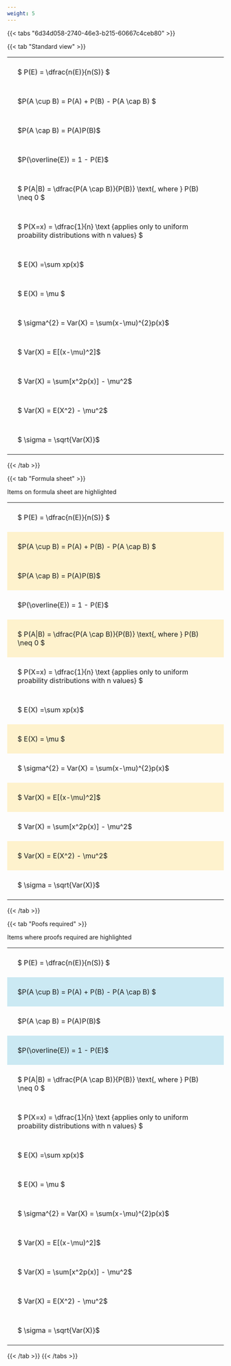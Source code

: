 ```yaml
---
weight: 5
---
```


{{< tabs "6d34d058-2740-46e3-b215-60667c4ceb80" >}}

{{< tab "Standard view" >}}

<style type="text/css">
#T_9ef54 th.col_heading {
  text-align: left;
  font-size: 1em;
}
#T_9ef54 td {
  text-align: left;
  font-size: 1em;
  padding: 1.5em;
}
</style>
<table id="T_9ef54">
  <thead>
  </thead>
  <tbody>
    <tr>
      <td id="T_9ef54_row0_col0" class="data row0 col0" >$ P(E) = \dfrac{n(E)}{n(S)} $</td>
    </tr>
    <tr>
      <td id="T_9ef54_row1_col0" class="data row1 col0" >$P(A \cup B) = P(A) + P(B) - P(A \cap B) $</td>
    </tr>
    <tr>
      <td id="T_9ef54_row2_col0" class="data row2 col0" >$P(A \cap B)  = P(A)P(B)$</td>
    </tr>
    <tr>
      <td id="T_9ef54_row3_col0" class="data row3 col0" >$P(\overline{E}) = 1 - P(E)$</td>
    </tr>
    <tr>
      <td id="T_9ef54_row4_col0" class="data row4 col0" >$ P(A|B) = \dfrac{P(A \cap B)}{P(B)} \text{, where } P(B) \neq 0 $</td>
    </tr>
    <tr>
      <td id="T_9ef54_row5_col0" class="data row5 col0" >$ P(X=x) =  \dfrac{1}{n} 
\text {applies only to uniform proability distributions with n values} $</td>
    </tr>
    <tr>
      <td id="T_9ef54_row6_col0" class="data row6 col0" >$ E(X) =\sum xp(x)$</td>
    </tr>
    <tr>
      <td id="T_9ef54_row7_col0" class="data row7 col0" >$ E(X) = \mu $</td>
    </tr>
    <tr>
      <td id="T_9ef54_row8_col0" class="data row8 col0" >$ \sigma^{2} = Var(X) = \sum(x-\mu)^{2}p(x)$</td>
    </tr>
    <tr>
      <td id="T_9ef54_row9_col0" class="data row9 col0" >$ Var(X) = E[(x-\mu)^2]$</td>
    </tr>
    <tr>
      <td id="T_9ef54_row10_col0" class="data row10 col0" >$ Var(X) = \sum[x^2p(x)] - \mu^2$</td>
    </tr>
    <tr>
      <td id="T_9ef54_row11_col0" class="data row11 col0" >$ Var(X) = E(X^2) - \mu^2$</td>
    </tr>
    <tr>
      <td id="T_9ef54_row12_col0" class="data row12 col0" >$ \sigma = \sqrt{Var(X)}$</td>
    </tr>
  </tbody>
</table>
{{< /tab >}}

{{< tab "Formula sheet" >}}

Items on formula sheet are highlighted 
<br>
<style type="text/css">
#T_33f8a th.col_heading {
  text-align: left;
  font-size: 1em;
}
#T_33f8a td {
  text-align: left;
  font-size: 1em;
  padding: 1.5em;
}
#T_33f8a_row0_col0, #T_33f8a_row3_col0, #T_33f8a_row5_col0, #T_33f8a_row6_col0, #T_33f8a_row8_col0, #T_33f8a_row10_col0, #T_33f8a_row12_col0 {
  background-color: rgba(0,0,0,0);
}
#T_33f8a_row1_col0, #T_33f8a_row2_col0, #T_33f8a_row4_col0, #T_33f8a_row7_col0, #T_33f8a_row9_col0, #T_33f8a_row11_col0 {
  background-color: rgba(255,194,10, 0.2);
}
</style>
<table id="T_33f8a">
  <thead>
  </thead>
  <tbody>
    <tr>
      <td id="T_33f8a_row0_col0" class="data row0 col0" >$ P(E) = \dfrac{n(E)}{n(S)} $</td>
    </tr>
    <tr>
      <td id="T_33f8a_row1_col0" class="data row1 col0" >$P(A \cup B) = P(A) + P(B) - P(A \cap B) $</td>
    </tr>
    <tr>
      <td id="T_33f8a_row2_col0" class="data row2 col0" >$P(A \cap B)  = P(A)P(B)$</td>
    </tr>
    <tr>
      <td id="T_33f8a_row3_col0" class="data row3 col0" >$P(\overline{E}) = 1 - P(E)$</td>
    </tr>
    <tr>
      <td id="T_33f8a_row4_col0" class="data row4 col0" >$ P(A|B) = \dfrac{P(A \cap B)}{P(B)} \text{, where } P(B) \neq 0 $</td>
    </tr>
    <tr>
      <td id="T_33f8a_row5_col0" class="data row5 col0" >$ P(X=x) =  \dfrac{1}{n} 
\text {applies only to uniform proability distributions with n values} $</td>
    </tr>
    <tr>
      <td id="T_33f8a_row6_col0" class="data row6 col0" >$ E(X) =\sum xp(x)$</td>
    </tr>
    <tr>
      <td id="T_33f8a_row7_col0" class="data row7 col0" >$ E(X) = \mu $</td>
    </tr>
    <tr>
      <td id="T_33f8a_row8_col0" class="data row8 col0" >$ \sigma^{2} = Var(X) = \sum(x-\mu)^{2}p(x)$</td>
    </tr>
    <tr>
      <td id="T_33f8a_row9_col0" class="data row9 col0" >$ Var(X) = E[(x-\mu)^2]$</td>
    </tr>
    <tr>
      <td id="T_33f8a_row10_col0" class="data row10 col0" >$ Var(X) = \sum[x^2p(x)] - \mu^2$</td>
    </tr>
    <tr>
      <td id="T_33f8a_row11_col0" class="data row11 col0" >$ Var(X) = E(X^2) - \mu^2$</td>
    </tr>
    <tr>
      <td id="T_33f8a_row12_col0" class="data row12 col0" >$ \sigma = \sqrt{Var(X)}$</td>
    </tr>
  </tbody>
</table>
{{< /tab >}}

{{< tab "Poofs required" >}}

Items where proofs required are highlighted 
<br>
<style type="text/css">
#T_459ad th.col_heading {
  text-align: left;
  font-size: 1em;
}
#T_459ad td {
  text-align: left;
  font-size: 1em;
  padding: 1.5em;
}
#T_459ad_row0_col0, #T_459ad_row2_col0, #T_459ad_row4_col0, #T_459ad_row5_col0, #T_459ad_row6_col0, #T_459ad_row7_col0, #T_459ad_row8_col0, #T_459ad_row9_col0, #T_459ad_row10_col0, #T_459ad_row11_col0, #T_459ad_row12_col0 {
  background-color: rgba(0,0,0,0);
}
#T_459ad_row1_col0, #T_459ad_row3_col0 {
  background-color: rgba(0,150,200, 0.2);
}
</style>
<table id="T_459ad">
  <thead>
  </thead>
  <tbody>
    <tr>
      <td id="T_459ad_row0_col0" class="data row0 col0" >$ P(E) = \dfrac{n(E)}{n(S)} $</td>
    </tr>
    <tr>
      <td id="T_459ad_row1_col0" class="data row1 col0" >$P(A \cup B) = P(A) + P(B) - P(A \cap B) $</td>
    </tr>
    <tr>
      <td id="T_459ad_row2_col0" class="data row2 col0" >$P(A \cap B)  = P(A)P(B)$</td>
    </tr>
    <tr>
      <td id="T_459ad_row3_col0" class="data row3 col0" >$P(\overline{E}) = 1 - P(E)$</td>
    </tr>
    <tr>
      <td id="T_459ad_row4_col0" class="data row4 col0" >$ P(A|B) = \dfrac{P(A \cap B)}{P(B)} \text{, where } P(B) \neq 0 $</td>
    </tr>
    <tr>
      <td id="T_459ad_row5_col0" class="data row5 col0" >$ P(X=x) =  \dfrac{1}{n} 
\text {applies only to uniform proability distributions with n values} $</td>
    </tr>
    <tr>
      <td id="T_459ad_row6_col0" class="data row6 col0" >$ E(X) =\sum xp(x)$</td>
    </tr>
    <tr>
      <td id="T_459ad_row7_col0" class="data row7 col0" >$ E(X) = \mu $</td>
    </tr>
    <tr>
      <td id="T_459ad_row8_col0" class="data row8 col0" >$ \sigma^{2} = Var(X) = \sum(x-\mu)^{2}p(x)$</td>
    </tr>
    <tr>
      <td id="T_459ad_row9_col0" class="data row9 col0" >$ Var(X) = E[(x-\mu)^2]$</td>
    </tr>
    <tr>
      <td id="T_459ad_row10_col0" class="data row10 col0" >$ Var(X) = \sum[x^2p(x)] - \mu^2$</td>
    </tr>
    <tr>
      <td id="T_459ad_row11_col0" class="data row11 col0" >$ Var(X) = E(X^2) - \mu^2$</td>
    </tr>
    <tr>
      <td id="T_459ad_row12_col0" class="data row12 col0" >$ \sigma = \sqrt{Var(X)}$</td>
    </tr>
  </tbody>
</table>
{{< /tab >}}
{{< /tabs >}}